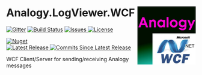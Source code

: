 # Analogy.LogViewer.WCF  <img src="./Assets/Icon.jpg" align="right" width="155px" height="155px">

<p align="center">
    
[![Gitter](https://badges.gitter.im/Analogy-LogViewer/community.svg)](https://gitter.im/Analogy-LogViewer/community?utm_source=badge&utm_medium=badge&utm_campaign=pr-badge) [![Build Status](https://dev.azure.com/Analogy-LogViewer/Analogy%20Log%20Viewer/_apis/build/status/Analogy-LogViewer.Analogy.LogViewer.WCF?branchName=master)](https://dev.azure.com/Analogy-LogViewer/Analogy%20Log%20Viewer/_build/latest?definitionId=22&branchName=master)
<a href="https://github.com/Analogy-LogViewer/Analogy.LogViewer.WCF/issues">
   <img src="https://img.shields.io/github/issues/Analogy-LogViewer/Analogy.LogViewer.WCF" alt="Issues"> 
</a>
<a href="https://github.com/Analogy-LogViewer/Analogy.LogViewer.WCF/blob/master/LICENSE">
    <img src="https://img.shields.io/github/license/Analogy-LogViewer/Analogy.LogViewer.WCF" alt="License"/>
</a>

[![Nuget](https://img.shields.io/nuget/v/Analogy.LogViewer.WCF)](https://www.nuget.org/packages/Analogy.LogViewer.WCF/) 
</a>
<a href="https://github.com/Analogy-LogViewer/Analogy.LogViewer.WCF/releases">  
    <img src="https://img.shields.io/github/v/release/Analogy-LogViewer/Analogy.LogViewer.WCF"  alt="Latest Release"/>
</a>
<a href="https://github.com/Analogy-LogViewer/Analogy.LogViewer.WCF/compare/V1.0.0...master"> 
    <img src="https://img.shields.io/github/commits-since/Analogy-LogViewer/Analogy.LogViewer.WCF/latest"  alt="Commits Since Latest Release"/>
</a>
</p>


WCF Client/Server for sending/receiving  Analogy messages
